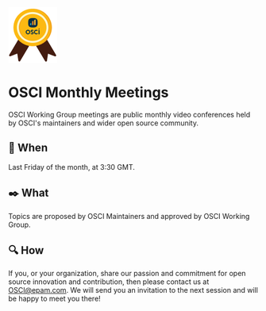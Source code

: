 ![Reward.png](/Reward.png) 
# OSCI Monthly Meetings

OSCI Working Group meetings are public monthly video conferences held by OSCI's maintainers and wider open source community. 

## 📅 When

Last Friday of the month, at 3:30 GMT.

## ✒️ What

Topics are proposed by OSCI Maintainers and approved by OSCI Working Group. 


## 🔍 How

If you, or your organization, share our passion and commitment for open source innovation and contribution, then please contact us at OSCI@epam.com.
We will send you an invitation to the next session and will be happy to meet you there!
